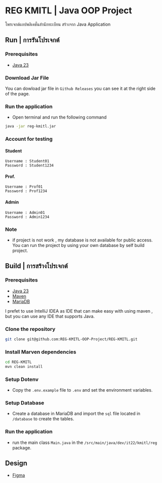 # REG KMITL | Java OOP Project
โพรเจกต์แอปพลิเคชั่นสำนักทะเบียน สร้างจาก Java Application

## Run | การรันโปรเจกต์
### Prerequisites
- [Java 23](https://www.oracle.com/th/java/technologies/downloads/)

### Download Jar File
You can dowload jar file in `Github Releases` you can see it at the right side of the page.

### Run the application
- Open terminal and run the following command
```bash
java -jar reg-kmitl.jar
```

### Account for testing
#### Student
```
Username : Student01
Password : Student1234
```
#### Prof.
```
Username : Prof01
Password : Prof1234
```
#### Admin
```
Username : Admin01
Password : Admin1234
```

### Note
- if project is not work , my database is not available for public access. You can run the project by using your own database by self build project.

## Build | การสร้างโปรเจกต์
### Prerequisites
- [Java 23](https://www.oracle.com/th/java/technologies/downloads/)
- [Maven](https://maven.apache.org/download.cgi)
- [MariaDB](https://mariadb.org/download/)

I prefet to use IntelliJ IDEA as IDE that can make easy with using maven , but you can use any IDE that supports Java.
### Clone the repository
```bash
git clone git@github.com:REG-KMITL-OOP-Project/REG-KMITL.git
```
### Install Marven dependencies
```bash
cd REG-KMITL
mvn clean install
```

### Setup Dotenv
- Copy the `.env.example` file to `.env` and set the environment variables.

### Setup Database
- Create a database in MariaDB and import the `sql` file located in `/database` to create the tables.

### Run the application
- run the main class `Main.java` in the `/src/main/java/dev/it22/kmitl/reg` package.


## Design
- [Figma](https://www.figma.com/design/bh0zBeAslPtqWXQ6DIwhoF/OOP-%7C-REG-KMITL?node-id=0-1&t=92OoQPucZ0aCexYm-1)
